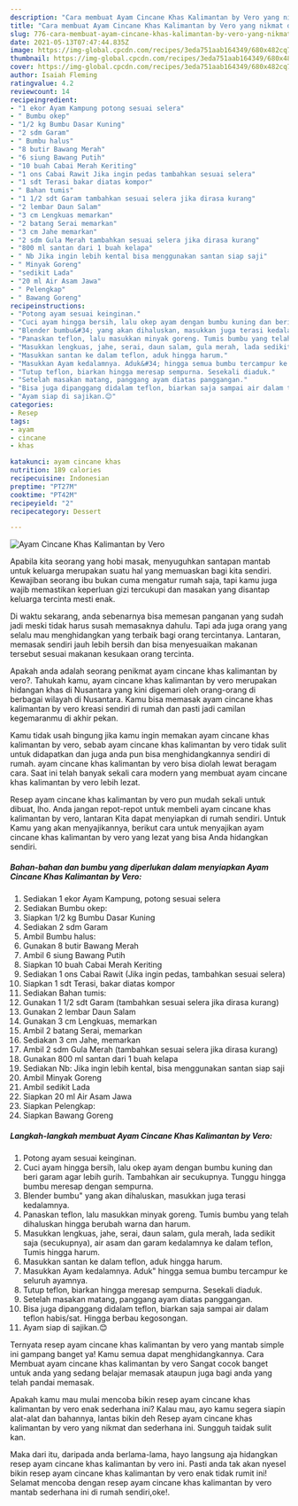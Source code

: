 ```yaml
---
description: "Cara membuat Ayam Cincane Khas Kalimantan by Vero yang nikmat dan Mudah Dibuat"
title: "Cara membuat Ayam Cincane Khas Kalimantan by Vero yang nikmat dan Mudah Dibuat"
slug: 776-cara-membuat-ayam-cincane-khas-kalimantan-by-vero-yang-nikmat-dan-mudah-dibuat
date: 2021-05-13T07:47:44.835Z
image: https://img-global.cpcdn.com/recipes/3eda751aab164349/680x482cq70/ayam-cincane-khas-kalimantan-by-vero-foto-resep-utama.jpg
thumbnail: https://img-global.cpcdn.com/recipes/3eda751aab164349/680x482cq70/ayam-cincane-khas-kalimantan-by-vero-foto-resep-utama.jpg
cover: https://img-global.cpcdn.com/recipes/3eda751aab164349/680x482cq70/ayam-cincane-khas-kalimantan-by-vero-foto-resep-utama.jpg
author: Isaiah Fleming
ratingvalue: 4.2
reviewcount: 14
recipeingredient:
- "1 ekor Ayam Kampung potong sesuai selera"
- " Bumbu okep"
- "1/2 kg Bumbu Dasar Kuning"
- "2 sdm Garam"
- " Bumbu halus"
- "8 butir Bawang Merah"
- "6 siung Bawang Putih"
- "10 buah Cabai Merah Keriting"
- "1 ons Cabai Rawit Jika ingin pedas tambahkan sesuai selera"
- "1 sdt Terasi bakar diatas kompor"
- " Bahan tumis"
- "1 1/2 sdt Garam tambahkan sesuai selera jika dirasa kurang"
- "2 lembar Daun Salam"
- "3 cm Lengkuas memarkan"
- "2 batang Serai memarkan"
- "3 cm Jahe memarkan"
- "2 sdm Gula Merah tambahkan sesuai selera jika dirasa kurang"
- "800 ml santan dari 1 buah kelapa"
- " Nb Jika ingin lebih kental bisa menggunakan santan siap saji"
- " Minyak Goreng"
- "sedikit Lada"
- "20 ml Air Asam Jawa"
- " Pelengkap"
- " Bawang Goreng"
recipeinstructions:
- "Potong ayam sesuai keinginan."
- "Cuci ayam hingga bersih, lalu okep ayam dengan bumbu kuning dan beri garam agar lebih gurih. Tambahkan air secukupnya. Tunggu hingga bumbu meresap dengan sempurna."
- "Blender bumbu&#34; yang akan dihaluskan, masukkan juga terasi kedalamnya."
- "Panaskan teflon, lalu masukkan minyak goreng. Tumis bumbu yang telah dihaluskan hingga berubah warna dan harum."
- "Masukkan lengkuas, jahe, serai, daun salam, gula merah, lada sedikit saja (secukupnya), air asam dan garam kedalamnya ke dalam teflon, Tumis hingga harum."
- "Masukkan santan ke dalam teflon, aduk hingga harum."
- "Masukkan Ayam kedalamnya. Aduk&#34; hingga semua bumbu tercampur ke seluruh ayamnya."
- "Tutup teflon, biarkan hingga meresap sempurna. Sesekali diaduk."
- "Setelah masakan matang, panggang ayam diatas panggangan."
- "Bisa juga dipanggang didalam teflon, biarkan saja sampai air dalam teflon habis/sat. Hingga berbau kegosongan."
- "Ayam siap di sajikan.😊"
categories:
- Resep
tags:
- ayam
- cincane
- khas

katakunci: ayam cincane khas 
nutrition: 189 calories
recipecuisine: Indonesian
preptime: "PT27M"
cooktime: "PT42M"
recipeyield: "2"
recipecategory: Dessert

---
```



![Ayam Cincane Khas Kalimantan by Vero](https://img-global.cpcdn.com/recipes/3eda751aab164349/680x482cq70/ayam-cincane-khas-kalimantan-by-vero-foto-resep-utama.jpg)

Apabila kita seorang yang hobi masak, menyuguhkan santapan mantab untuk keluarga merupakan suatu hal yang memuaskan bagi kita sendiri. Kewajiban seorang ibu bukan cuma mengatur rumah saja, tapi kamu juga wajib memastikan keperluan gizi tercukupi dan masakan yang disantap keluarga tercinta mesti enak.

Di waktu  sekarang, anda sebenarnya bisa memesan panganan yang sudah jadi meski tidak harus susah memasaknya dahulu. Tapi ada juga orang yang selalu mau menghidangkan yang terbaik bagi orang tercintanya. Lantaran, memasak sendiri jauh lebih bersih dan bisa menyesuaikan makanan tersebut sesuai makanan kesukaan orang tercinta. 



Apakah anda adalah seorang penikmat ayam cincane khas kalimantan by vero?. Tahukah kamu, ayam cincane khas kalimantan by vero merupakan hidangan khas di Nusantara yang kini digemari oleh orang-orang di berbagai wilayah di Nusantara. Kamu bisa memasak ayam cincane khas kalimantan by vero kreasi sendiri di rumah dan pasti jadi camilan kegemaranmu di akhir pekan.

Kamu tidak usah bingung jika kamu ingin memakan ayam cincane khas kalimantan by vero, sebab ayam cincane khas kalimantan by vero tidak sulit untuk didapatkan dan juga anda pun bisa menghidangkannya sendiri di rumah. ayam cincane khas kalimantan by vero bisa diolah lewat beragam cara. Saat ini telah banyak sekali cara modern yang membuat ayam cincane khas kalimantan by vero lebih lezat.

Resep ayam cincane khas kalimantan by vero pun mudah sekali untuk dibuat, lho. Anda jangan repot-repot untuk membeli ayam cincane khas kalimantan by vero, lantaran Kita dapat menyiapkan di rumah sendiri. Untuk Kamu yang akan menyajikannya, berikut cara untuk menyajikan ayam cincane khas kalimantan by vero yang lezat yang bisa Anda hidangkan sendiri.

<!--inarticleads1-->

##### Bahan-bahan dan bumbu yang diperlukan dalam menyiapkan Ayam Cincane Khas Kalimantan by Vero:

1. Sediakan 1 ekor Ayam Kampung, potong sesuai selera
1. Sediakan  Bumbu okep:
1. Siapkan 1/2 kg Bumbu Dasar Kuning
1. Sediakan 2 sdm Garam
1. Ambil  Bumbu halus:
1. Gunakan 8 butir Bawang Merah
1. Ambil 6 siung Bawang Putih
1. Siapkan 10 buah Cabai Merah Keriting
1. Sediakan 1 ons Cabai Rawit (Jika ingin pedas, tambahkan sesuai selera)
1. Siapkan 1 sdt Terasi, bakar diatas kompor
1. Sediakan  Bahan tumis:
1. Gunakan 1 1/2 sdt Garam (tambahkan sesuai selera jika dirasa kurang)
1. Gunakan 2 lembar Daun Salam
1. Gunakan 3 cm Lengkuas, memarkan
1. Ambil 2 batang Serai, memarkan
1. Sediakan 3 cm Jahe, memarkan
1. Ambil 2 sdm Gula Merah (tambahkan sesuai selera jika dirasa kurang)
1. Gunakan 800 ml santan dari 1 buah kelapa
1. Sediakan  Nb: Jika ingin lebih kental, bisa menggunakan santan siap saji
1. Ambil  Minyak Goreng
1. Ambil sedikit Lada
1. Siapkan 20 ml Air Asam Jawa
1. Siapkan  Pelengkap:
1. Siapkan  Bawang Goreng




<!--inarticleads2-->

##### Langkah-langkah membuat Ayam Cincane Khas Kalimantan by Vero:

1. Potong ayam sesuai keinginan.
1. Cuci ayam hingga bersih, lalu okep ayam dengan bumbu kuning dan beri garam agar lebih gurih. Tambahkan air secukupnya. Tunggu hingga bumbu meresap dengan sempurna.
1. Blender bumbu&#34; yang akan dihaluskan, masukkan juga terasi kedalamnya.
1. Panaskan teflon, lalu masukkan minyak goreng. Tumis bumbu yang telah dihaluskan hingga berubah warna dan harum.
1. Masukkan lengkuas, jahe, serai, daun salam, gula merah, lada sedikit saja (secukupnya), air asam dan garam kedalamnya ke dalam teflon, Tumis hingga harum.
1. Masukkan santan ke dalam teflon, aduk hingga harum.
1. Masukkan Ayam kedalamnya. Aduk&#34; hingga semua bumbu tercampur ke seluruh ayamnya.
1. Tutup teflon, biarkan hingga meresap sempurna. Sesekali diaduk.
1. Setelah masakan matang, panggang ayam diatas panggangan.
1. Bisa juga dipanggang didalam teflon, biarkan saja sampai air dalam teflon habis/sat. Hingga berbau kegosongan.
1. Ayam siap di sajikan.😊




Ternyata resep ayam cincane khas kalimantan by vero yang mantab simple ini gampang banget ya! Kamu semua dapat menghidangkannya. Cara Membuat ayam cincane khas kalimantan by vero Sangat cocok banget untuk anda yang sedang belajar memasak ataupun juga bagi anda yang telah pandai memasak.

Apakah kamu mau mulai mencoba bikin resep ayam cincane khas kalimantan by vero enak sederhana ini? Kalau mau, ayo kamu segera siapin alat-alat dan bahannya, lantas bikin deh Resep ayam cincane khas kalimantan by vero yang nikmat dan sederhana ini. Sungguh taidak sulit kan. 

Maka dari itu, daripada anda berlama-lama, hayo langsung aja hidangkan resep ayam cincane khas kalimantan by vero ini. Pasti anda tak akan nyesel bikin resep ayam cincane khas kalimantan by vero enak tidak rumit ini! Selamat mencoba dengan resep ayam cincane khas kalimantan by vero mantab sederhana ini di rumah sendiri,oke!.


